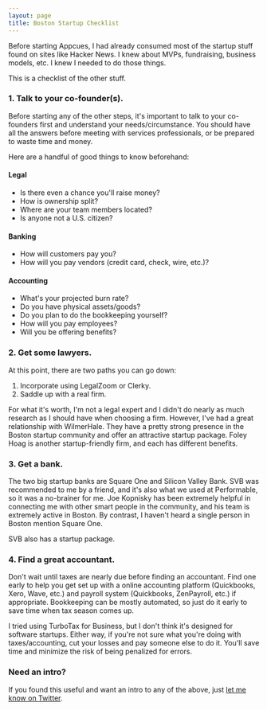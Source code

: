 ```yaml
---
layout: page
title: Boston Startup Checklist
---
```

Before starting Appcues, I had already consumed most of the startup stuff found on sites like Hacker News. I knew about MVPs, fundraising, business models, etc. I knew I needed to do those things.

This is a checklist of the other stuff.

### 1. Talk to your co-founder(s).

Before starting any of the other steps, it's important to talk to your co-founders first and understand your needs/circumstance. You should have all the answers before meeting with services professionals, or be prepared to waste time and money.

Here are a handful of good things to know beforehand:

#### Legal

- Is there even a chance you'll raise money?
- How is ownership split?
- Where are your team members located?
- Is anyone not a U.S. citizen?

#### Banking

- How will customers pay you?
- How will you pay vendors (credit card, check, wire, etc.)?

#### Accounting

- What's your projected burn rate?
- Do you have physical assets/goods?
- Do you plan to do the bookkeeping yourself?
- How will you pay employees?
- Will you be offering benefits?

### 2. Get some lawyers.

At this point, there are two paths you can go down:

1. Incorporate using LegalZoom or Clerky.
2. Saddle up with a real firm.

For what it's worth, I'm not a legal expert and I didn't do nearly as much research as I should have when choosing a firm. However, I've had a great relationship with WilmerHale. They have a pretty strong presence in the Boston startup community and offer an attractive startup package. Foley Hoag is another startup-friendly firm, and each has different benefits.

### 3. Get a bank.

The two big startup banks are Square One and Silicon Valley Bank. SVB was recommended to me by a friend, and it's also what we used at Performable, so it was a no-brainer for me. Joe Kopnisky has been extremely helpful in connecting me with other smart people in the community, and his team is extremely active in Boston. By contrast, I haven't heard a single person in Boston mention Square One.

SVB also has a startup package.

### 4. Find a great accountant.

Don't wait until taxes are nearly due before finding an accountant. Find one early to help you get set up with a online accounting platform (Quickbooks, Xero, Wave, etc.) and payroll system (Quickbooks, ZenPayroll, etc.) if appropriate. Bookkeeping can be mostly automated, so just do it early to save time when tax season comes up.

I tried using TurboTax for Business, but I don't think it's designed for software startups. Either way, if you're not sure what you're doing with taxes/accounting, cut your losses and pay someone else to do it. You'll save time and minimize the risk of being penalized for errors.

### Need an intro?

If you found this useful and want an intro to any of the above, just [let me know on Twitter](https://twitter.com/hijonathan).
